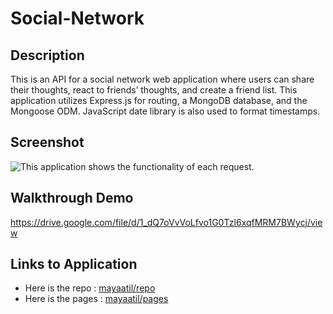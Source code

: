 # Social-Network

## Description

This is an API for a social network web application where users can share their thoughts, react to friends’ thoughts, and create a friend list. This application utilizes Express.js for routing, a MongoDB database, and the Mongoose ODM. JavaScript date library is also used to format timestamps.

## Screenshot

![This application shows the functionality of each request.](./assets/images/portfolio-screenshot.png)

## Walkthrough Demo

https://drive.google.com/file/d/1_dQ7oVvVoLfvo1G0Tzl6xqfMRM7BWycj/view

## Links to Application

- Here is the repo : [mayaatil/repo](https://github.com/mayaatil/Social-Network)
- Here is the pages : [mayaatil/pages](https://mayaatil.github.io/Social-Network)
